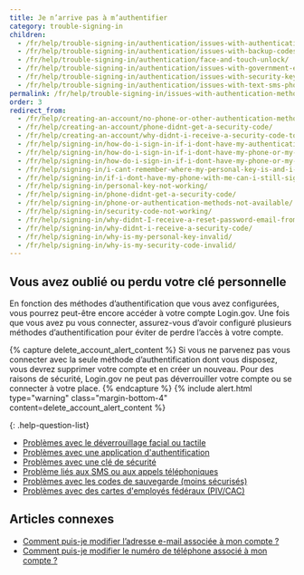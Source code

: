 ```yaml
---
title: Je n’arrive pas à m’authentifier
category: trouble-signing-in
children:
  - /fr/help/trouble-signing-in/authentication/issues-with-authentication-application/
  - /fr/help/trouble-signing-in/authentication/issues-with-backup-codes/
  - /fr/help/trouble-signing-in/authentication/face-and-touch-unlock/
  - /fr/help/trouble-signing-in/authentication/issues-with-government-employee-id-piv-cac/
  - /fr/help/trouble-signing-in/authentication/issues-with-security-key/
  - /fr/help/trouble-signing-in/authentication/issues-with-text-sms-phone-call/
permalink: /fr/help/trouble-signing-in/issues-with-authentication-methods/
order: 3
redirect_from:
  - /fr/help/creating-an-account/no-phone-or-other-authentication-method/
  - /fr/help/creating-an-account/phone-didnt-get-a-security-code/
  - /fr/help/creating-an-account/why-didnt-i-receive-a-security-code-to-confirm-my-phone/
  - /fr/help/signing-in/how-do-i-sign-in-if-i-dont-have-my-authentication-methods/
  - /fr/help/signing-in/how-do-i-sign-in-if-i-dont-have-my-phone-or-my-personal-key/
  - /fr/help/signing-in/how-do-i-sign-in-if-i-dont-have-my-phone-or-my-phone-number-has-changed/
  - /fr/help/signing-in/i-cant-remember-where-my-personal-key-is-and-i-dont-have-my-phone-with-me/
  - /fr/help/signing-in/if-i-dont-have-my-phone-with-me-can-i-still-sign-in/
  - /fr/help/signing-in/personal-key-not-working/
  - /fr/help/signing-in/phone-didnt-get-a-security-code/
  - /fr/help/signing-in/phone-or-authentication-methods-not-available/
  - /fr/help/signing-in/security-code-not-working/
  - /fr/help/signing-in/why-didnt-I-receive-a-reset-password-email-from-logingov/
  - /fr/help/signing-in/why-didnt-i-receive-a-security-code/
  - /fr/help/signing-in/why-is-my-personal-key-invalid/
  - /fr/help/signing-in/why-is-my-security-code-invalid/
---
```


## Vous avez oublié ou perdu votre clé personnelle

En fonction des méthodes d’authentification que vous avez configurées, vous pourrez peut-être encore accéder à votre compte Login.gov. Une fois que vous avez pu vous connecter, assurez-vous d’avoir configuré plusieurs méthodes d’authentification pour éviter de perdre l’accès à votre compte.

{% capture delete_account_alert_content %}
Si vous ne parvenez pas vous connecter avec la seule méthode d’authentification dont vous disposez, vous devrez supprimer votre compte et en créer un nouveau. Pour des raisons de sécurité, Login.gov ne peut pas déverrouiller votre compte ou se connecter à votre place.
{% endcapture %}
{% include alert.html type="warning" class="margin-bottom-4" content=delete_account_alert_content %}

{: .help-question-list}
* [Problèmes avec le déverrouillage facial ou tactile](/fr/help/trouble-signing-in/authentication/face-and-touch-unlock/)
* [Problèmes avec une application d'authentification](/fr/help/trouble-signing-in/authentication/issues-with-authentication-application/)
* [Problèmes avec une clé de sécurité](/fr/help/trouble-signing-in/authentication/issues-with-security-key/)
* [Problème liés aux SMS ou aux appels téléphoniques](/fr/help/trouble-signing-in/authentication/issues-with-text-sms-phone-call/)
* [Problèmes avec les codes de sauvegarde (moins sécurisés)](/fr/help/trouble-signing-in/authentication/issues-with-backup-codes/)
* [Problèmes avec des cartes d'employés fédéraux (PIV/CAC)](/fr/help/trouble-signing-in/authentication/issues-with-government-employee-id-piv-cac/)

## Articles connexes

* [Comment puis-je modifier l’adresse e-mail associée à mon compte ?](#)
* [Comment puis-je modifier le numéro de téléphone associé à mon compte ?](#)
